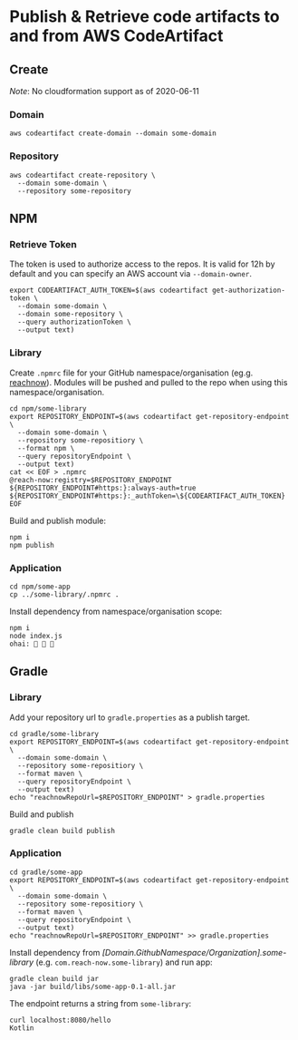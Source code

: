 # Publish & Retrieve code artifacts to and from AWS CodeArtifact

## Create

_Note_: No cloudformation support as of 2020-06-11

### Domain

```
aws codeartifact create-domain --domain some-domain
```

### Repository

```
aws codeartifact create-repository \
  --domain some-domain \
  --repository some-repository
```

## NPM

### Retrieve Token

The token is used to authorize access to the repos. It is valid for 12h by default and you can specify an AWS account via `--domain-owner`.

```
export CODEARTIFACT_AUTH_TOKEN=$(aws codeartifact get-authorization-token \
  --domain some-domain \
  --domain some-repository \
  --query authorizationToken \
  --output text)
```

### Library

Create `.npmrc` file for your GitHub namespace/organisation (eg.g. [reachnow](https://github.com/reach-now/)). Modules will be pushed and pulled to the repo when using this namespace/organisation.

```
cd npm/some-library
export REPOSITORY_ENDPOINT=$(aws codeartifact get-repository-endpoint \
  --domain some-domain \
  --repository some-repositiory \
  --format npm \
  --query repositoryEndpoint \
  --output text)
cat << EOF > .npmrc
@reach-now:registry=$REPOSITORY_ENDPOINT
${REPOSITORY_ENDPOINT#https:}:always-auth=true
${REPOSITORY_ENDPOINT#https:}:_authToken=\${CODEARTIFACT_AUTH_TOKEN}
EOF
```

Build and publish module:

```
npm i
npm publish
```

### Application

```
cd npm/some-app
cp ../some-library/.npmrc .
```

Install dependency from namespace/organisation scope:

```
npm i
node index.js
ohai: 🔔 🔔 🔔
```

## Gradle

### Library

Add your repository url to `gradle.properties` as a publish target.

```
cd gradle/some-library
export REPOSITORY_ENDPOINT=$(aws codeartifact get-repository-endpoint \
  --domain some-domain \
  --repository some-repositiory \
  --format maven \
  --query repositoryEndpoint \
  --output text)
echo "reachnowRepoUrl=$REPOSITORY_ENDPOINT" > gradle.properties
```

Build and publish

```
gradle clean build publish
```

### Application

```
cd gradle/some-app
export REPOSITORY_ENDPOINT=$(aws codeartifact get-repository-endpoint \
  --domain some-domain \
  --repository some-repositiory \
  --format maven \
  --query repositoryEndpoint \
  --output text)
echo "reachnowRepoUrl=$REPOSITORY_ENDPOINT" >> gradle.properties
```

Install dependency from _[Domain.GithubNamespace/Organization].some-library_ (e.g. `com.reach-now.some-library`) and run app:

```
gradle clean build jar
java -jar build/libs/some-app-0.1-all.jar
```

The endpoint returns a string from `some-library`:

```
curl localhost:8080/hello
Kotlin
```
